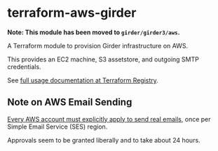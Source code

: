 # terraform-aws-girder
**Note: This module has been moved to `girder/girder3/aws`.**

A Terraform module to provision Girder infrastructure on AWS.

This provides an EC2 machine, S3 assetstore, and outgoing SMTP credentials.

See [full usage documentation at Terraform Registry](https://registry.terraform.io/modules/girder/girder/aws).

## Note on AWS Email Sending
[Every AWS account must explicitly apply to send real emails](https://docs.aws.amazon.com/ses/latest/DeveloperGuide/request-production-access.html),
once per Simple Email Service (SES) region.

Approvals seem to be granted liberally and to take about 24 hours.
